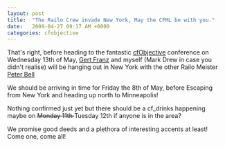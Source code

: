 ```yaml
---
layout: post
title:  "The Railo Crew invade New York, May the CFML be with you."
date:   2009-04-27 09:17 AM +0000
categories: cfobjective
---
```

<p>That's right, before heading to the fantastic <a href="http://www.cfobjective.com/">cfObjective</a> conference on Wednesday 13th of May, <a href="http://www.railo.ch/blog/">Gert Franz</a> and myself (Mark Drew in case you didn't realise) will be hanging out in New York with the other Railo Meister <a href="http://www.pbell.com/">Peter Bell</a></p>
<p>We should be arriving in time for Friday the 8th of May, before Escaping from New York and heading up north to Minneapolis! </p>
<p>Nothing confirmed just yet but there should be a cf_drinks happening maybe on <span style="text-decoration: line-through;"> Monday 11th </span> Tuesday 12th if anyone is in the area? </p>
<p>We promise good deeds and a plethora of interesting accents at least! Come one, come all!</p>